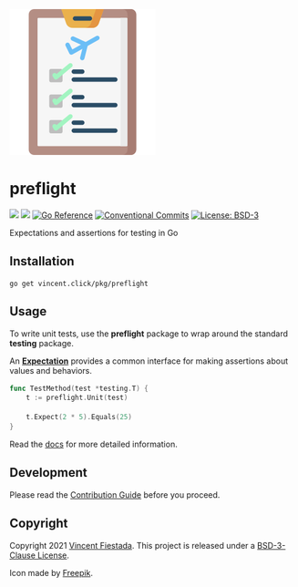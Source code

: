 ![](./icon.svg)

# preflight

[![](https://github.com/vncntx/preflight/workflows/Unit%20Tests/badge.svg)](https://github.com/vncntx/preflight/actions?query=workflow%3A%22Unit+Tests%22)
[![](https://github.com/vncntx/preflight/workflows/Static%20Checks/badge.svg)](https://github.com/vncntx/preflight/actions?query=workflow%3A%22Static+Checks%22)
[![Go Reference](https://img.shields.io/badge/reference-007d9c.svg?labelColor=16161b&logo=go&logoColor=white)](https://pkg.go.dev/vincent.click/pkg/preflight?tab=doc)
[![Conventional Commits](https://img.shields.io/badge/commits-conventional-0047ab.svg?labelColor=16161b)](https://conventionalcommits.org)
[![License: BSD-3](https://img.shields.io/github/license/vncntx/preflight.svg?labelColor=16161b&color=0047ab)](./LICENSE)

Expectations and assertions for testing in Go

## Installation

```
go get vincent.click/pkg/preflight
```

## Usage

To write unit tests, use the **preflight** package to wrap around the standard **testing** package.

An [**Expectation**](./docs/expectation.md) provides a common interface for making assertions about values and behaviors.

```go
func TestMethod(test *testing.T) {
    t := preflight.Unit(test)

    t.Expect(2 * 5).Equals(25)
}
```

Read the [docs](https://pkg.go.dev/vincent.click/pkg/preflight) for more detailed information.

## Development

Please read the [Contribution Guide](./CONTRIBUTING.md) before you proceed.

## Copyright

Copyright 2021 [Vincent Fiestada](mailto:vincent@vincent.click). This project is released under a [BSD-3-Clause License](./LICENSE).

Icon made by [Freepik](http://www.freepik.com/).
